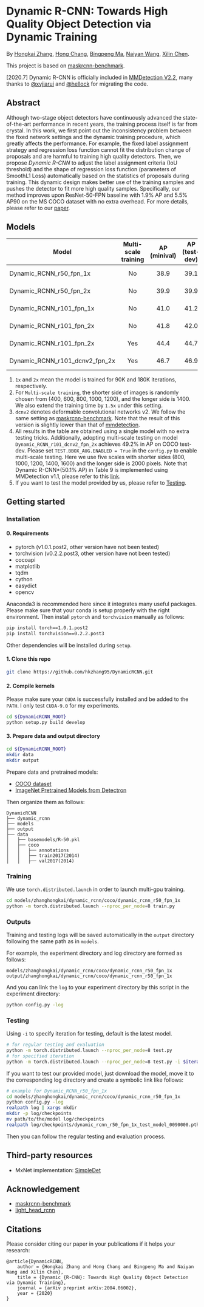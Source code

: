 # Dynamic R-CNN: Towards High Quality Object Detection via Dynamic Training

By [Hongkai Zhang](https://hkzhang95.github.io/), [Hong Chang](https://scholar.google.com/citations?user=LX6MnNsAAAAJ&hl=en), [Bingpeng Ma](http://people.ucas.edu.cn/~bpma), [Naiyan Wang](https://winsty.net/), [Xilin Chen](http://vipl.ict.ac.cn/en/people/~xlchen).

This project is based on [maskrcnn-benchmark](https://github.com/facebookresearch/maskrcnn-benchmark).

[2020.7] Dynamic R-CNN is officially included in [MMDetection V2.2](https://github.com/open-mmlab/mmdetection/tree/master/configs/dynamic_rcnn), many thanks to [@xvjiarui](https://github.com/xvjiarui) and [@hellock](https://github.com/hellock) for migrating the code.

## Abstract

Although two-stage object detectors have continuously advanced the state-of-the-art performance in recent years, the training process itself is far from crystal. In this work, we first point out the inconsistency problem between the fixed network settings and the dynamic training procedure, which greatly affects the performance. For example, the fixed label assignment strategy and regression loss function cannot fit the distribution change of proposals and are harmful to training high quality detectors. Then, we propose *Dynamic R-CNN* to adjust the label assignment criteria (IoU threshold) and the shape of regression loss function (parameters of SmoothL1 Loss) automatically based on the statistics of proposals during training. This dynamic design makes better use of the training samples and pushes the detector to fit more high quality samples. Specifically, our method improves upon ResNet-50-FPN baseline with 1.9% AP and 5.5% AP90 on the MS COCO dataset with no extra overhead. For more details, please refer to our [paper](https://arxiv.org/abs/2004.06002).

## Models

Model | Multi-scale training | AP (minival) | AP (test-dev) | Trained model
--- |:---:|:---:|:---:|:---:
Dynamic_RCNN_r50_fpn_1x | No | 38.9 | 39.1 | [Google Drive](https://drive.google.com/open?id=1vFKc3FIw26uMTY92cyME0hcHbr5f4MR1)
Dynamic_RCNN_r50_fpn_2x | No | 39.9 | 39.9 | [Google Drive](https://drive.google.com/open?id=1zHXIshC7qbK_Jn9BiribtaJ1pe_NZ6WL)
Dynamic_RCNN_r101_fpn_1x | No | 41.0 | 41.2 | [Google Drive](https://drive.google.com/open?id=1ARhu8Eynnbj1R4Oh-_mw1UZ4WsLg9kQK)
Dynamic_RCNN_r101_fpn_2x | No | 41.8 | 42.0 | [Google Drive](https://drive.google.com/open?id=16eS1W39hnYtwsOLoQ5xTrYxAvlB689Xi)
Dynamic_RCNN_r101_fpn_2x | Yes | 44.4 | 44.7 | [Google Drive](https://drive.google.com/open?id=19NxzuMBQf2H7MAzflhg6_TgkPgz4AvyC)
Dynamic_RCNN_r101_dcnv2_fpn_2x | Yes | 46.7 | 46.9 | [Google Drive](https://drive.google.com/open?id=1VGFsaPZRrQ4dSV8APDTaueCEzu4dKSVM)

1. `1x` and `2x` mean the model is trained for 90K and 180K iterations, respectively.
2. For `Multi-scale training`, the shorter side of images is randomly chosen from (400, 600, 800, 1000, 1200), and the longer side is 1400. We also extend the training time by `1.5x` under this setting.
3. `dcnv2` denotes deformable convolutional networks v2. We follow the same setting as [maskrcnn-benchmark](https://github.com/facebookresearch/maskrcnn-benchmark). Note that the result of this version is slightly lower than that of [mmdetection](https://github.com/open-mmlab/mmdetection).
4. All results in the table are obtained using a single model with no extra testing tricks. Additionally, adopting multi-scale testing on model `Dynamic_RCNN_r101_dcnv2_fpn_2x` achieves 49.2% in AP on COCO test-dev. Please set `TEST.BBOX_AUG.ENABLED = True` in the `config.py` to enable multi-scale testing. Here we use five scales with shorter sides (800, 1000, 1200, 1400, 1600) and the longer side is 2000 pixels. Note that Dynamic R-CNN*(50.1% AP) in Table 9 is implemented using MMDetection v1.1, please refer to this [link](https://github.com/hkzhang95/DynamicRCNN-mmdetV1.1/blob/master/configs/dynamic_rcnn).
5. If you want to test the model provided by us, please refer to [Testing](#Testing).

## Getting started

### Installation
#### 0. Requirements
- pytorch (v1.0.1.post2, other version have not been tested)
- torchvision (v0.2.2.post3, other version have not been tested)
- cocoapi
- matplotlib
- tqdm
- cython
- easydict
- opencv

Anaconda3 is recommended here since it integrates many useful packages. Please make sure that your conda is setup properly with the right environment. Then install `pytorch` and `torchvision` manually as follows:

```bash
pip install torch==1.0.1.post2
pip install torchvision==0.2.2.post3
```

Other dependencies will be installed during `setup`.

#### 1. Clone this repo

```bash
git clone https://github.com/hkzhang95/DynamicRCNN.git
```

#### 2. Compile kernels

Please make sure your `CUDA` is successfully installed and be added to the `PATH`. I only test `CUDA-9.0` for my experiments.

```bash
cd ${DynamicRCNN_ROOT}
python setup.py build develop
```

#### 3. Prepare data and output directory

```bash
cd ${DynamicRCNN_ROOT}
mkdir data
mkdir output
```

Prepare data and pretrained models:
- [COCO dataset](http://cocodataset.org/#download)
- [ImageNet Pretrained Models from Detectron](https://github.com/facebookresearch/Detectron/blob/master/MODEL_ZOO.md#imagenet-pretrained-models)

Then organize them as follows:

```
DynamicRCNN
├── dynamic_rcnn
├── models
├── output
├── data
│   ├── basemodels/R-50.pkl
│   ├── coco
│   │   ├── annotations
│   │   ├── train2017(2014)
│   │   ├── val2017(2014)
```

### Training

We use `torch.distributed.launch` in order to launch multi-gpu training.

```bash
cd models/zhanghongkai/dynamic_rcnn/coco/dynamic_rcnn_r50_fpn_1x
python -m torch.distributed.launch --nproc_per_node=8 train.py
```

### Outputs

Training and testing logs will be saved automatically in the `output` directory following the same path as in `models`.

For example, the experiment directory and log directory are formed as follows:

```
models/zhanghongkai/dynamic_rcnn/coco/dynamic_rcnn_r50_fpn_1x
output/zhanghongkai/dynamic_rcnn/coco/dynamic_rcnn_r50_fpn_1x
```

And you can link the `log` to your experiment directory by this script in the experiment directory:

```bash
python config.py -log
```

### Testing

Using `-i` to specify iteration for testing, default is the latest model.

```bash
# for regular testing and evaluation
python -m torch.distributed.launch --nproc_per_node=8 test.py
# for specified iteration
python -m torch.distributed.launch --nproc_per_node=8 test.py -i $iteration_number
```

If you want to test our provided model, just download the model, move it to the corresponding log directory and create a symbolic link like follows:

```bash
# example for Dynamic_RCNN_r50_fpn_1x
cd models/zhanghongkai/dynamic_rcnn/coco/dynamic_rcnn_r50_fpn_1x
python config.py -log
realpath log | xargs mkdir
mkdir -p log/checkpoints
mv path/to/the/model log/checkpoints
realpath log/checkpoints/dynamic_rcnn_r50_fpn_1x_test_model_0090000.pth last_checkpoint | xargs ln -s
```

Then you can follow the regular testing and evaluation process.

## Third-party resources

- MxNet implementation: [SimpleDet](https://github.com/TuSimple/simpledet)

## Acknowledgement

- [maskrcnn-benchmark](https://github.com/facebookresearch/maskrcnn-benchmark)
- [light_head_rcnn](https://github.com/zengarden/light_head_rcnn)

## Citations

Please consider citing our paper in your publications if it helps your research:

```
@article{DynamicRCNN,
    author = {Hongkai Zhang and Hong Chang and Bingpeng Ma and Naiyan Wang and Xilin Chen},
    title = {Dynamic {R-CNN}: Towards High Quality Object Detection via Dynamic Training},
    journal = {arXiv preprint arXiv:2004.06002},
    year = {2020}
}
```
